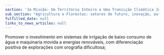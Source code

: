 ```yaml
---
section: '3a Missão: Um Território Inteiro e Uma Transição Climática Justa'
sub_section: "Agricultura e Florestas: setores de futuro, inovação, autonomia e investimento"
fulfilled_date: null
links_to_news_articles: null
---
```


Promover o investimento em sistemas de irrigação de baixo consumo de água e maquinaria movida a energias renováveis, com diferenciação positiva de explorações com orografia dificultosa;
